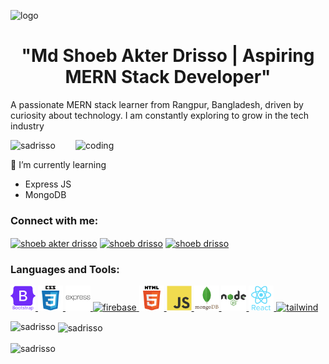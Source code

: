 ![logo](https://github.com/sadrisso/sadrisso/blob/main/Modern%20Minimal%20Technology%20Background%20Banner%20(1).png)
<h1 align="center" margin-bottom="10px"><span font-size="100px">"Md Shoeb Akter Drisso | Aspiring MERN Stack Developer"</h1>

<p>A passionate MERN stack learner from Rangpur, Bangladesh, driven by curiosity about technology. I am constantly exploring to grow in the tech industry</p>
<img 
  src="https://static.wixstatic.com/media/b313a9_89ebec0c5f384c65a9551f0c1ec18ca9~mv2.gif"
  width="400"
  margin-top="20"
  margin-left="30"
  align="right"
  alt="coding">

<p align="left"> <img src="https://komarev.com/ghpvc/?username=sadrisso&label=Profile%20views&color=0e75b6&style=flat" alt="sadrisso" /> </p>

🌱 I’m currently learning
- Express JS
- MongoDB



<h3 align="left">Connect with me:</h3>
<div align="left" border="2 solid green">
  <a href="https://www.linkedin.com/in/shoeb-akter-drisso-9b0011241/" target="blank"><img align="center" src="https://raw.githubusercontent.com/rahuldkjain/github-profile-readme-generator/master/src/images/icons/Social/linked-in-alt.svg" alt="shoeb akter drisso" height="30" width="40" /></a>
  <a href="https://www.facebook.com/shoebdrisso/" target="blank"><img align="center" src="https://raw.githubusercontent.com/rahuldkjain/github-profile-readme-generator/master/src/images/icons/Social/facebook.svg" alt="shoeb drisso" height="30" width="40" /></a>
  <a href="https://github.com/sadrisso" target="blank"><img align="center" src="https://avatars.githubusercontent.com/u/9919?s=280&v=4" alt="shoeb drisso" height="35" width="40" /></a>
</div>


<h3 align="left">Languages and Tools:</h3>
<p align="left"> <a href="https://getbootstrap.com" target="_blank" rel="noreferrer"> <img src="https://raw.githubusercontent.com/devicons/devicon/master/icons/bootstrap/bootstrap-plain-wordmark.svg" alt="bootstrap" width="40" height="40"/> </a> <a href="https://www.w3schools.com/css/" target="_blank" rel="noreferrer"> <img src="https://raw.githubusercontent.com/devicons/devicon/master/icons/css3/css3-original-wordmark.svg" alt="css3" width="40" height="40"/> </a> <a href="https://expressjs.com" target="_blank" rel="noreferrer"> <img src="https://raw.githubusercontent.com/devicons/devicon/master/icons/express/express-original-wordmark.svg" alt="express" width="40" height="40"/> </a> <a href="https://firebase.google.com/" target="_blank" rel="noreferrer"> <img src="https://www.vectorlogo.zone/logos/firebase/firebase-icon.svg" alt="firebase" width="40" height="40"/> </a> <a href="https://www.w3.org/html/" target="_blank" rel="noreferrer"> <img src="https://raw.githubusercontent.com/devicons/devicon/master/icons/html5/html5-original-wordmark.svg" alt="html5" width="40" height="40"/> </a> <a href="https://developer.mozilla.org/en-US/docs/Web/JavaScript" target="_blank" rel="noreferrer"> <img src="https://raw.githubusercontent.com/devicons/devicon/master/icons/javascript/javascript-original.svg" alt="javascript" width="40" height="40"/> </a> <a href="https://www.mongodb.com/" target="_blank" rel="noreferrer"> <img src="https://raw.githubusercontent.com/devicons/devicon/master/icons/mongodb/mongodb-original-wordmark.svg" alt="mongodb" width="40" height="40"/> </a> <a href="https://nodejs.org" target="_blank" rel="noreferrer"> <img src="https://raw.githubusercontent.com/devicons/devicon/master/icons/nodejs/nodejs-original-wordmark.svg" alt="nodejs" width="40" height="40"/> </a> <a href="https://reactjs.org/" target="_blank" rel="noreferrer"> <img src="https://raw.githubusercontent.com/devicons/devicon/master/icons/react/react-original-wordmark.svg" alt="react" width="40" height="40"/> </a> <a href="https://tailwindcss.com/" target="_blank" rel="noreferrer"> <img src="https://www.vectorlogo.zone/logos/tailwindcss/tailwindcss-icon.svg" alt="tailwind" width="40" height="40"/> </a> </p>

<p><img align="left" src="https://github-readme-stats.vercel.app/api/top-langs?username=sadrisso&show_icons=true&locale=en&layout=compact" alt="sadrisso" /></p>

<p>&nbsp;<img align="center" src="https://github-readme-stats.vercel.app/api?username=sadrisso&show_icons=true&locale=en" alt="sadrisso" /></p>

<p><img align="center" src="https://github-readme-streak-stats.herokuapp.com/?user=sadrisso&" alt="sadrisso" /></p>

